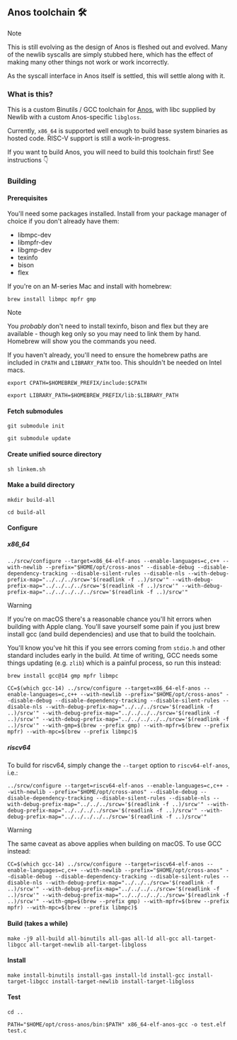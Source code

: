## Anos toolchain 🛠️

> [!NOTE]
> This is still evolving as the design of Anos is fleshed
> out and evolved. Many of the newlib syscalls are simply
> stubbed here, which has the effect of making many other
> things not work or work incorrectly.
>
> As the syscall interface in Anos itself is settled, this
> will settle along with it.

### What is this?

This is a custom Binutils / GCC toolchain for 
[Anos](https://github.com/roscopeco/anos), with libc supplied
by Newlib with a custom Anos-specific `libgloss`.

Currently, `x86_64` is supported well enough to build base
system binaries as hosted code. RISC-V support is still a 
work-in-progress. 

If you want to build Anos, you will need to build this
toolchain first! See instructions 👇

### Building

#### Prerequisites

You'll need some packages installed. Install from your package manager of
choice if you don't already have them:

* libmpc-dev
* libmpfr-dev
* libgmp-dev
* texinfo
* bison
* flex

If you're on an M-series Mac and install with homebrew:

```shell
brew install libmpc mpfr gmp
```

> [!NOTE]
> You _probably_ don't need to install texinfo, bison and flex
> but they are available - though keg only so you may need to link
> them by hand. Homebrew will show you the commands you need.

If you haven't already, you'll need to ensure the homebrew paths
are included in `CPATH` and `LIBRARY_PATH` too. This shouldn't
be needed on Intel macs.

```shell
export CPATH=$HOMEBREW_PREFIX/include:$CPATH
```

```shell
export LIBRARY_PATH=$HOMEBREW_PREFIX/lib:$LIBRARY_PATH
```

#### Fetch submodules

```shell
git submodule init
```

```shell
git submodule update
```

#### Create unified source directory

```shell
sh linkem.sh
```

#### Make a build directory

```shell
mkdir build-all
```

```shell
cd build-all
```

#### Configure

##### x86_64

```shell
../srcw/configure --target=x86_64-elf-anos --enable-languages=c,c++ --with-newlib --prefix="$HOME/opt/cross-anos" --disable-debug --disable-dependency-tracking --disable-silent-rules --disable-nls --with-debug-prefix-map="../../../srcw='$(readlink -f ..)/srcw'" --with-debug-prefix-map="../../../../srcw='$(readlink -f ..)/srcw'" --with-debug-prefix-map="../../../../../srcw='$(readlink -f ..)/srcw'"
```

> [!WARNING]
> If you're on macOS there's a reasonable chance you'll hit errors when building with Apple clang. You'll 
> save yourself some pain if you just brew install gcc (and build dependencies) and use that to build the
> toolchain. 
>
> You'll know you've hit this if you see errors coming from `stdio.h` and other standard includes early
> in the build. At time of writing, GCC needs some things updating (e.g. `zlib`) which is a painful process,
> so run this instead:

```shell
brew install gcc@14 gmp mpfr libmpc

CC=$(which gcc-14) ../srcw/configure --target=x86_64-elf-anos --enable-languages=c,c++ --with-newlib --prefix="$HOME/opt/cross-anos" --disable-debug --disable-dependency-tracking --disable-silent-rules --disable-nls --with-debug-prefix-map="../../../srcw='$(readlink -f ..)/srcw'" --with-debug-prefix-map="../../../../srcw='$(readlink -f ..)/srcw'" --with-debug-prefix-map="../../../../../srcw='$(readlink -f ..)/srcw'" --with-gmp=$(brew --prefix gmp) --with-mpfr=$(brew --prefix mpfr) --with-mpc=$(brew --prefix libmpc)$
```

##### riscv64

To build for riscv64, simply change the `--target` option to `riscv64-elf-anos`, i.e.:

```shell
../srcw/configure --target=riscv64-elf-anos --enable-languages=c,c++ --with-newlib --prefix="$HOME/opt/cross-anos" --disable-debug --disable-dependency-tracking --disable-silent-rules --disable-nls --with-debug-prefix-map="../../../srcw='$(readlink -f ..)/srcw'" --with-debug-prefix-map="../../../../srcw='$(readlink -f ..)/srcw'" --with-debug-prefix-map="../../../../../srcw='$(readlink -f ..)/srcw'"
```

> [!WARNING]
> The same caveat as above applies when building on macOS. To use GCC instead:

```shell
CC=$(which gcc-14) ../srcw/configure --target=riscv64-elf-anos --enable-languages=c,c++ --with-newlib --prefix="$HOME/opt/cross-anos" --disable-debug --disable-dependency-tracking --disable-silent-rules --disable-nls --with-debug-prefix-map="../../../srcw='$(readlink -f ..)/srcw'" --with-debug-prefix-map="../../../../srcw='$(readlink -f ..)/srcw'" --with-debug-prefix-map="../../../../../srcw='$(readlink -f ..)/srcw'" --with-gmp=$(brew --prefix gmp) --with-mpfr=$(brew --prefix mpfr) --with-mpc=$(brew --prefix libmpc)$
```

#### Build (takes a while)

```shell
make -j9 all-build all-binutils all-gas all-ld all-gcc all-target-libgcc all-target-newlib all-target-libgloss
```

#### Install

```shell
make install-binutils install-gas install-ld install-gcc install-target-libgcc install-target-newlib install-target-libgloss
```

#### Test

```shell
cd ..
```

```shell
PATH="$HOME/opt/cross-anos/bin:$PATH" x86_64-elf-anos-gcc -o test.elf test.c
```
